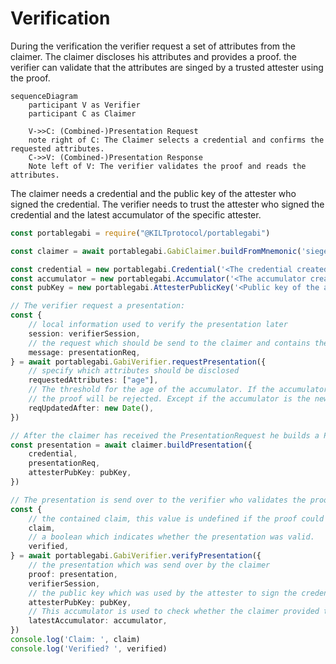 # Verification

During the verification the verifier request a set of attributes from the claimer. 
The claimer discloses his attributes and provides a proof.
the verifier can validate that the attributes are singed by a trusted attester using the proof.

```mermaid
sequenceDiagram
    participant V as Verifier
    participant C as Claimer

    V->>C: (Combined-)Presentation Request
    note right of C: The Claimer selects a credential and confirms the requested attributes.
    C->>V: (Combined-)Presentation Response
    Note left of V: The verifier validates the proof and reads the attributes.
```

The claimer needs a credential and the public key of the attester who signed the credential.
The verifier needs to trust the attester who signed the credential and the latest accumulator of the specific attester.

```ts
const portablegabi = require("@KILTprotocol/portablegabi")

const claimer = await portablegabi.GabiClaimer.buildFromMnemonic('siege decrease quantum control snap ride position strategy fire point airport include')

const credential = new portablegabi.Credential('<The credential created during the attestation>')
const accumulator = new portablegabi.Accumulator('<The accumulator created during the attestation>')
const pubKey = new portablegabi.AttesterPublicKey('<Public key of the attester>')

// The verifier request a presentation:
const {
    // local information used to verify the presentation later
    session: verifierSession,
    // the request which should be send to the claimer and contains the requested attributes
    message: presentationReq,
} = await portablegabi.GabiVerifier.requestPresentation({
    // specify which attributes should be disclosed
    requestedAttributes: ["age"],
    // The threshold for the age of the accumulator. If the accumulator was created before this date
    // the proof will be rejected. Except if the accumulator is the newest available accumulator.
    reqUpdatedAfter: new Date(),
})

// After the claimer has received the PresentationRequest he builds a Presentation:
const presentation = await claimer.buildPresentation({
    credential,
    presentationReq,
    attesterPubKey: pubKey,
})

// The presentation is send over to the verifier who validates the proof and extracts the claim
const {
    // the contained claim, this value is undefined if the proof could not be validated.
    claim,
    // a boolean which indicates whether the presentation was valid.
    verified,
} = await portablegabi.GabiVerifier.verifyPresentation({
    // the presentation which was send over by the claimer
    proof: presentation,
    verifierSession,
    // the public key which was used by the attester to sign the credential
    attesterPubKey: pubKey,
    // This accumulator is used to check whether the claimer provided the newest available accumulator.
    latestAccumulator: accumulator,
})
console.log('Claim: ', claim)
console.log('Verified? ', verified)
```
